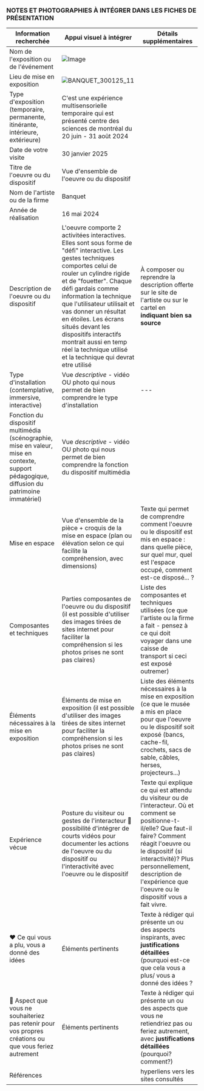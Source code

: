 
### NOTES ET PHOTOGRAPHIES À INTÉGRER DANS LES FICHES DE PRÉSENTATION 


|  Information recherchée  | Appui visuel à intégrer | Détails supplémentaires |
| ---     | ---             | --- |
| Nom de l'exposition ou de l'événement|![Image](https://github.com/user-attachments/assets/677e26fe-bb32-4966-bd4c-19353e1dd956)| |
| Lieu de mise en exposition    | ![BANQUET_300125_11](https://github.com/user-attachments/assets/e28628b2-725b-4cc3-ab32-f01fb9bc45fe)| | 
| Type d'exposition (temporaire, permanente, itinérante, intérieure, extérieure)    | C'est une expérience multisensorielle temporaire qui est présenté centre des sciences de montréal du 20 juin - 31 août 2024  |  |
| Date de votre visite    |      30 janvier 2025      |  |
| Titre de l'oeuvre ou du dispositif | Vue d'ensemble de l'oeuvre ou du dispositif  |  |
| Nom de l'artiste ou de la firme    |     Banquet    |  |
| Année de réalisation     |     16 mai 2024     |  |
| Description de l'oeuvre ou du dispositif  | L'oeuvre comporte 2 activitées interactives. Elles sont sous forme de "défi" interactive. Les gestes techniques comportes celui de rouler un cylindre rigide et de "fouetter". Chaque défi gardais comme information la technique que l'utilisateur utilisait et vas donner un résultat en étoiles. Les écrans situés devant les dispositifs interactifs montrait aussi en temp réel la technique utilisé et la technique qui devrat etre utilisé        | À composer ou reprendre la description offerte sur le site de l'artiste ou sur le cartel en **indiquant bien sa source** |
| Type d'installation (contemplative, immersive, interactive) | Vue *descriptive* - vidéo OU photo qui nous permet de bien comprendre le type d'installation             | --- |
| Fonction du dispositif multimédia (scénographie, mise en valeur, mise en contexte, support pédagogique, diffusion du patrimoine immatériel)    | Vue *descriptive* - vidéo OU photo qui nous permet de bien comprendre la fonction du dispositif multimédia         |  |
| Mise en espace   | Vue d'ensemble de la pièce + croquis de la mise en espace (plan ou élévation selon ce qui facilite la compréhension, avec dimensions)        | Texte qui permet de comprendre comment l'oeuvre ou le dispositif est mis en espace : dans quelle pièce, sur quel mur, quel est l'espace occupé, comment est-ce disposé... ?  |
| Composantes et techniques     | Parties composantes de l'oeuvre ou du dispositif (il est possible d'utiliser des images tirées de sites internet pour faciliter la compréhension si les photos prises ne sont pas claires) | Liste des composantes et techniques utilisées (ce que l'artiste ou la firme a fait - pensez à ce qui doit voyager dans une caisse de transport si ceci est exposé outremer) |
| Éléments nécessaires à la mise en exposition   | Éléments de mise en exposition (il est possible d'utiliser des images tirées de sites internet pour faciliter la compréhension si les photos prises ne sont pas claires) | Liste des éléments nécessaires à la mise en exposition (ce que le musée a mis en place pour que l'oeuvre ou le dispositif soit exposé (bancs, cache-fil, crochets, sacs de sable, câbles, herses, projecteurs...)   |
| Expérience vécue     | Posture du visiteur ou gestes de l'interacteur :movie_camera: possibilité d'intégrer de courts vidéos pour documenter les actions de l'oeuvre ou du dispositif ou l'interactivité avec l'oeuvre ou le dispositif      | Texte qui explique ce qui est attendu du visiteur ou de l'interacteur. Où et comment se positionne-t-il/elle? Que faut-il faire? Comment réagit l'oeuvre ou le dispositif (si interactivité)? Plus personnellement, description de l'expérience que l'oeuvre ou le dispositif vous a fait vivre. |
| :heart: Ce qui vous a plu, vous a donné des idées    | Éléments pertinents       | Texte à rédiger qui présente un ou des aspects inspirants, avec **justifications détaillées** (pourquoi est-ce que cela vous a plus/ vous a donné des idées ? |
| :thinking: Aspect que vous ne souhaiteriez pas retenir pour vos propres créations ou que vous feriez autrement    | Éléments pertinents      |Texte à rédiger qui présente un ou des aspects que vous ne retiendriez pas ou feriez autrement, avec **justifications détaillées** (pourquoi? comment?)  | 
| Références     |          |hyperliens vers les sites consultés  |
